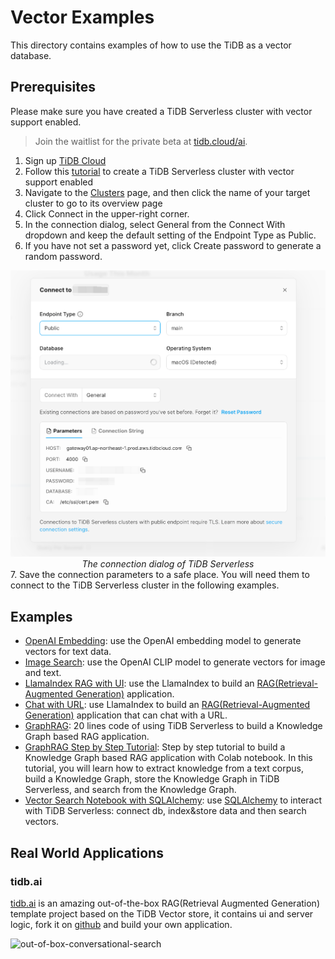 # Vector Examples

This directory contains examples of how to use the TiDB as a vector database.

## Prerequisites

Please make sure you have created a TiDB Serverless cluster with vector support enabled.

> Join the waitlist for the private beta at [tidb.cloud/ai](https://tidb.cloud/ai).

1. Sign up [TiDB Cloud](https://tidbcloud.com)
2. Follow this [tutorial](https://docs.pingcap.com/tidbcloud/tidb-cloud-quickstart#step-1-create-a-tidb-cluster) to create a TiDB Serverless cluster with vector support enabled
3. Navigate to the [Clusters](https://tidbcloud.com/console/clusters) page, and then click the name of your target cluster to go to its overview page
4. Click Connect in the upper-right corner.
5. In the connection dialog, select General from the Connect With dropdown and keep the default setting of the Endpoint Type as Public.
6. If you have not set a password yet, click Create password to generate a random password.

<div align="center">
    <picture>
        <img alt="The connection dialog of TiDB Serverless" src="./static/images/tidbcloud-connect-parameters.png" width="600">
    </picture>
    <div><i>The connection dialog of TiDB Serverless</i></div>
</div>
7. Save the connection parameters to a safe place. You will need them to connect to the TiDB Serverless cluster in the following examples.

## Examples

- [OpenAI Embedding](./openai_embedding/README.md): use the OpenAI embedding model to generate vectors for text data.
- [Image Search](./image_search/README.md): use the OpenAI CLIP model to generate vectors for image and text.
- [LlamaIndex RAG with UI](./llamaindex-tidb-vector-with-ui/README.md): use the LlamaIndex to build an [RAG(Retrieval-Augmented Generation)](https://docs.llamaindex.ai/en/latest/getting_started/concepts/) application.
- [Chat with URL](./llamaindex-tidb-vector/README.md): use LlamaIndex to build an [RAG(Retrieval-Augmented Generation)](https://docs.llamaindex.ai/en/latest/getting_started/concepts/) application that can chat with a URL.
- [GraphRAG](./graphrag-demo/README.md): 20 lines code of using TiDB Serverless to build a Knowledge Graph based RAG application.
- [GraphRAG Step by Step Tutorial](./graphrag-step-by-step-tutorial/README.md): Step by step tutorial to build a Knowledge Graph based RAG application with Colab notebook. In this tutorial, you will learn how to extract knowledge from a text corpus, build a Knowledge Graph, store the Knowledge Graph in TiDB Serverless, and search from the Knowledge Graph.
- [Vector Search Notebook with SQLAlchemy](https://colab.research.google.com/drive/1LuJn4mtKsjr3lHbzMa2RM-oroUvpy83y?usp=sharing): use [SQLAlchemy](https://www.sqlalchemy.org/) to interact with TiDB Serverless: connect db, index&store data and then search vectors.

## Real World Applications

### tidb.ai

[tidb.ai](https://tidb.ai) is an amazing out-of-the-box RAG(Retrieval Augmented Generation) template project based on the TiDB Vector store, it contains ui and server logic, fork it on [github](https://github.com/pingcap/tidb.ai) and build your own application.

![out-of-box-conversational-search](https://github.com/pingcap/tidb.ai/assets/1237528/0784e26e-8392-4bbe-bda1-6a680b12a805 "Image Title")
